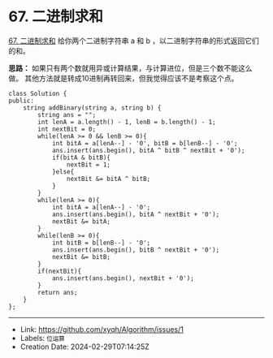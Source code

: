 # 67. 二进制求和

[67. 二进制求和](https://leetcode.cn/problems/add-binary/)
给你两个二进制字符串 a 和 b ，以二进制字符串的形式返回它们的和。

**思路：**
如果只有两个数就用异或计算结果，与计算进位，但是三个数不能这么做。
其他方法就是转成10进制再转回来，但我觉得应该不是考察这个点。
```
class Solution {
public:
    string addBinary(string a, string b) {
        string ans = "";
        int lenA = a.length() - 1, lenB = b.length() - 1;
        int nextBit = 0;
        while(lenA >= 0 && lenB >= 0){
            int bitA = a[lenA--] - '0', bitB = b[lenB--] - '0';
            ans.insert(ans.begin(), bitA ^ bitB ^ nextBit + '0');
            if(bitA & bitB){
                nextBit = 1;
            }else{
                nextBit &= bitA ^ bitB;
            }
        }
        while(lenA >= 0){
            int bitA = a[lenA--] - '0';
            ans.insert(ans.begin(), bitA ^ nextBit + '0');
            nextBit &= bitA;
        }
        while(lenB >= 0){
            int bitB = b[lenB--] - '0';
            ans.insert(ans.begin(), bitB ^ nextBit + '0');
            nextBit &= bitB;
        }
        if(nextBit){
            ans.insert(ans.begin(), nextBit + '0');
        }
        return ans;
    }
};
```

---

* Link: https://github.com/xyqh/Algorithm/issues/1
* Labels: `位运算`
* Creation Date: 2024-02-29T07:14:25Z
